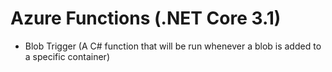 # Azure Functions (.NET Core 3.1)

- Blob Trigger (A C# function that will be run whenever a blob is added to a specific container)
